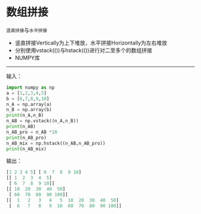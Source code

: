 # 数组拼接
`竖直拼接`与`水平拼接`

- 竖直拼接Vertically为上下堆放，水平拼接Horizontally为左右堆放
- 分别使用vstack(())与hstack(())进行对二至多个的数组拼接
- NUMPY库
---
输入：
```python
import numpy as np
a = [1,2,3,4,5]
b = [6,7,8,9,10]
n_A = np.array(a)
n_B = np.array(b)
print(n_A,n_B)
n_AB = np.vstack((n_A,n_B))
print(n_AB)
n_AB_pro = n_AB *10
print(n_AB_pro)
n_AB_mix = np.hstack((n_AB,n_AB_pro))
print(n_AB_mix)
```
输出：
```python
[1 2 3 4 5] [ 6  7  8  9 10]
[[ 1  2  3  4  5]
 [ 6  7  8  9 10]]
[[ 10  20  30  40  50]
 [ 60  70  80  90 100]]
[[  1   2   3   4   5  10  20  30  40  50] 
 [  6   7   8   9  10  60  70  80  90 100]]
```

